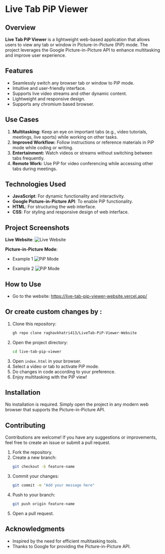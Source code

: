 # Live Tab PiP Viewer

## Overview

**Live Tab PiP Viewer** is a lightweight web-based application that allows users to view any tab or window in Picture-in-Picture (PiP) mode. The project leverages the Google Picture-in-Picture API to enhance multitasking and improve user experience.

## Features

- Seamlessly switch any browser tab or window to PiP mode.
- Intuitive and user-friendly interface.
- Supports live video streams and other dynamic content.
- Lightweight and responsive design.
- Supports any chromium based browser.

## Use Cases

1. **Multitasking:** Keep an eye on important tabs (e.g., video tutorials, meetings, live sports) while working on other tasks.
2. **Improved Workflow:** Follow instructions or reference materials in PiP mode while coding or writing.
3. **Entertainment:** Watch videos or streams without switching between tabs frequently.
4. **Remote Work:** Use PiP for video conferencing while accessing other tabs during meetings.

## Technologies Used

- **JavaScript**: For dynamic functionality and interactivity.
- **Google Picture-in-Picture API**: To enable PiP functionality.
- **HTML**: For structuring the web interface.
- **CSS**: For styling and responsive design of web interface.

## Project Screenshots


 **Live Website**:
   ![Live Website](https://i.postimg.cc/SNFWyBkB/Screenshot-2025-01-09-200247.png)

 **Picture-in-Picture Mode**:
   - Example 1
   ![PiP Mode](https://live-tab-pip-viewer-website.vercel.app/assets/example1.png)

   - Example 2
   ![PiP Mode](https://live-tab-pip-viewer-website.vercel.app/assets/example2.png)

## How to Use

- Go to the website: https://live-tab-pip-viewer-website.vercel.app/

Or create custom changes by :
-

1. Clone this repository:
   ```bash
   gh repo clone raghavkhatri413/LiveTab-PiP-Viewer-Website
   ```
2. Open the project directory:
   ```bash
   cd live-tab-pip-viewer
   ```
3. Open `index.html` in your browser.
4. Select a video or tab to activate PiP mode.
5. Do changes in code according to your preference.
6. Enjoy multitasking with the PiP view!

## Installation

No installation is required. Simply open the project in any modern web browser that supports the Picture-in-Picture API.


## Contributing

Contributions are welcome! If you have any suggestions or improvements, feel free to create an issue or submit a pull request.

1. Fork the repository.
2. Create a new branch:
   ```bash
   git checkout -b feature-name
   ```
3. Commit your changes:
   ```bash
   git commit -m "Add your message here"
   ```
4. Push to your branch:
   ```bash
   git push origin feature-name
   ```
5. Open a pull request.


## Acknowledgments

- Inspired by the need for efficient multitasking tools.
- Thanks to Google for providing the Picture-in-Picture API.

